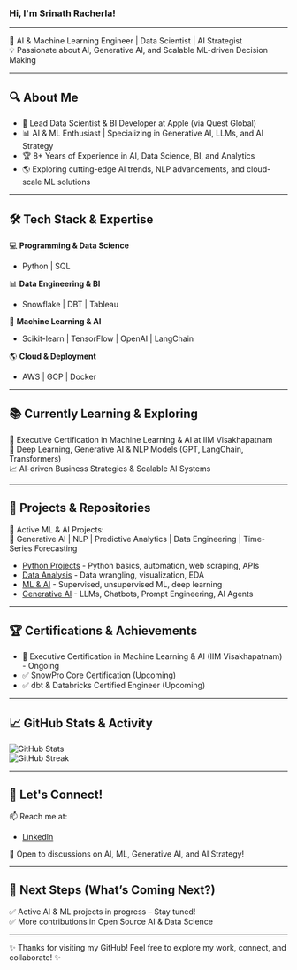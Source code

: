 ### Hi, I'm Srinath Racherla!  

---

🎯 AI & Machine Learning Engineer | Data Scientist | AI Strategist  
💡 Passionate about AI, Generative AI, and Scalable ML-driven Decision Making  

---

## 🔍 About Me  
- 🧠 Lead Data Scientist & BI Developer at Apple (via Quest Global)  
- 📊 AI & ML Enthusiast | Specializing in Generative AI, LLMs, and AI Strategy  
- 🏆 8+ Years of Experience in AI, Data Science, BI, and Analytics  
- 🌎 Exploring cutting-edge AI trends, NLP advancements, and cloud-scale ML solutions  

---

## 🛠 Tech Stack & Expertise  
💻 **Programming & Data Science**  
- Python | SQL  

📊 **Data Engineering & BI**  
- Snowflake | DBT | Tableau  

🤖 **Machine Learning & AI**  
- Scikit-learn | TensorFlow | OpenAI | LangChain  

🌎 **Cloud & Deployment**  
- AWS | GCP | Docker  

---

## 📚 Currently Learning & Exploring  
🚀 Executive Certification in Machine Learning & AI at IIM Visakhapatnam  
🦾 Deep Learning, Generative AI & NLP Models (GPT, LangChain, Transformers)  
📈 AI-driven Business Strategies & Scalable AI Systems  

---

## 📌 Projects & Repositories  
🔬 Active ML & AI Projects:  
🚀 Generative AI | NLP | Predictive Analytics | Data Engineering | Time-Series Forecasting  

- [Python Projects](https://github.com/racherlasrinath/python-projects) - Python basics, automation, web scraping, APIs  
- [Data Analysis](https://github.com/racherlasrinath/data-analysis-projects) - Data wrangling, visualization, EDA  
- [ML & AI](https://github.com/racherlasrinath/ml-ai-projects) - Supervised, unsupervised ML, deep learning  
- [Generative AI](https://github.com/racherlasrinath/generative-ai-projects) - LLMs, Chatbots, Prompt Engineering, AI Agents  

---

## 🏆 Certifications & Achievements  
- 📜 Executive Certification in Machine Learning & AI (IIM Visakhapatnam) - Ongoing  
- ✅ SnowPro Core Certification (Upcoming)  
- ✅ dbt & Databricks Certified Engineer (Upcoming)  

---

## 📈 GitHub Stats & Activity  
![GitHub Stats](https://github-readme-stats.vercel.app/api?username=racherlasrinath&show_icons=true&theme=radical)  
![GitHub Streak](https://github-readme-streak-stats.herokuapp.com/?user=racherlasrinath&theme=radical)  

---

## 📢 Let's Connect!  
📫 Reach me at:  
- [LinkedIn](https://www.linkedin.com/in/srinathracherla/)  

💬 Open to discussions on AI, ML, Generative AI, and AI Strategy!  

---

## 🎯 Next Steps (What’s Coming Next?)  
✅ Active AI & ML projects in progress – Stay tuned!  
✅ More contributions in Open Source AI & Data Science  

---

✨ Thanks for visiting my GitHub! Feel free to explore my work, connect, and collaborate! ✨

